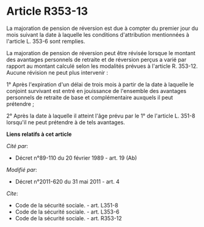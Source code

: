 # Article R353-13

La majoration de pension de réversion est due à compter du premier jour du mois suivant la date à laquelle les conditions
d'attribution mentionnées à l'article L. 353-6 sont remplies. 

La majoration de pension de réversion peut être révisée lorsque le montant des avantages personnels de retraite et de
réversion perçus a varié par rapport au montant calculé selon les modalités prévues à l'article R. 353-12. Aucune révision ne
peut plus intervenir : 

1° Après l'expiration d'un délai de trois mois à partir de la date à laquelle le conjoint survivant est entré en jouissance
de l'ensemble des avantages personnels de retraite de base et complémentaire auxquels il peut prétendre ; 

2° Après la date à laquelle il atteint l'âge prévu par le 1° de l'article L. 351-8 lorsqu'il ne peut prétendre à de tels
avantages.

**Liens relatifs à cet article**

_Cité par_:

  - Décret n°89-110 du 20 février 1989 - art. 19 (Ab)

_Modifié par_:

  - Décret n°2011-620 du 31 mai 2011 - art. 4

_Cite_:

  - Code de la sécurité sociale. - art. L351-8
  - Code de la sécurité sociale. - art. L353-6
  - Code de la sécurité sociale. - art. R353-12
